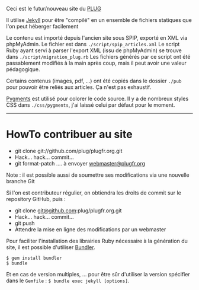 Ceci est le futur/nouveau site du [PLUG](http://plugfr.org/)

Il utilise [Jekyll](http://jekyllrb.com) pour être "compilé" en un ensemble de fichiers statiques que l'on peut héberger facilement

Le contenu est importé depuis l'ancien site sous SPIP, exporté en XML via phpMyAdmin. Le fichier est dans `./script/spip_articles.xml`
Le script Ruby ayant servi à parser l'export XML (issu de phpMyAdmin) se trouve dans `./script/migration_plug.rb`
Les fichiers générés par ce script ont été passablement modifiés à la main après coup, mais il peut avoir une valeur pédagogique.

Certains contenus (images, pdf, …) ont été copiés dans le dossier `./pub` pour pouvoir être reliés aux articles. Ça n'est pas exhaustif.

[Pygments](http://pygments.org/) est utilisé pour colorer le code source.
Il y a de nombreux styles CSS dans `./css/pygments`, j'ai laissé celui par défaut pour le moment.

* * *

HowTo contribuer au site
========================

* git clone git://github.com/plug/plugfr.org.git
* Hack... hack... commit...
* git format-patch .... à envoyer webmaster@plugfr.org

Note : il est possible aussi de soumettre ses modifications via une nouvelle branche Git

Si l'on est contributeur régulier, on obtiendra les droits
de commit sur le repository GitHub, puis :

* git clone git@github.com:plug/plugfr.org.git
* Hack... hack... commit...
* git push
* Attendre la mise en ligne des modifications par un webmaster

Pour faciliter l'installation des librairies Ruby nécessaire à la génération du site, il est possible d'utiliser [Bundler](http://gembundler.com).

    $ gem install bundler
    $ bundle

Et en cas de version multiples, … pour être sûr d'utiliser la version spécifier dans le `Gemfile` : `$ bundle exec jekyll [options]`.